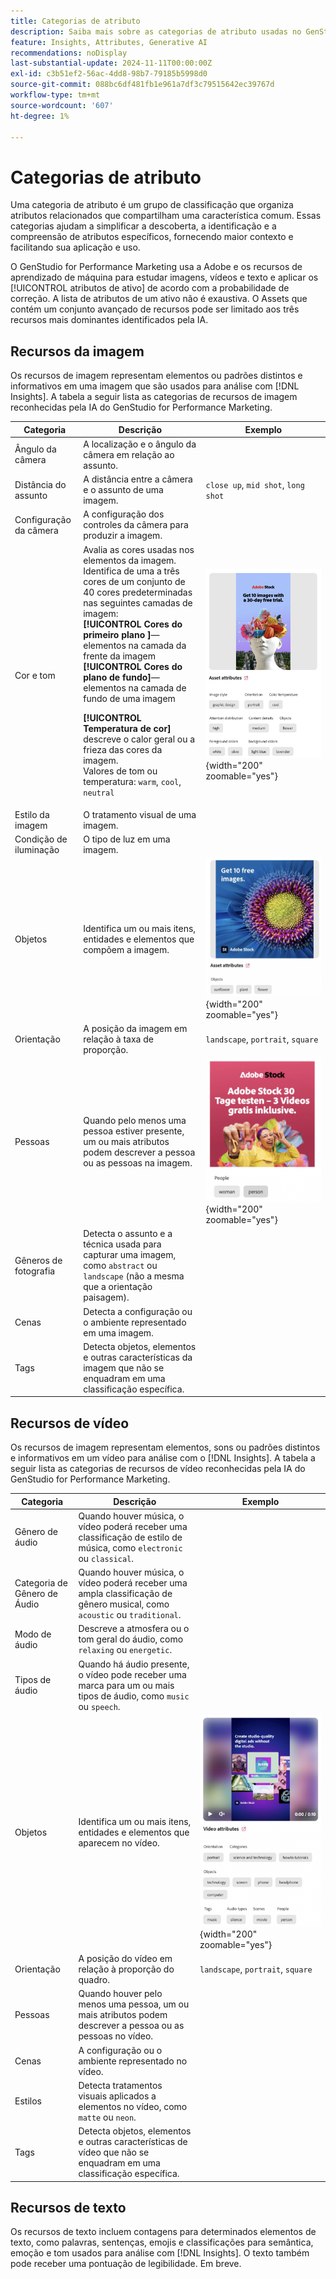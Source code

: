 ```yaml
---
title: Categorias de atributo
description: Saiba mais sobre as categorias de atributo usadas no GenStudio for Performance Marketing.
feature: Insights, Attributes, Generative AI
recommendations: noDisplay
last-substantial-update: 2024-11-11T00:00:00Z
exl-id: c3b51ef2-56ac-4dd8-98b7-79185b5998d0
source-git-commit: 088bc6df481fb1e961a7df3c79515642ec39767d
workflow-type: tm+mt
source-wordcount: '607'
ht-degree: 1%

---
```


# Categorias de atributo

Uma categoria de atributo é um grupo de classificação que organiza atributos relacionados que compartilham uma característica comum. Essas categorias ajudam a simplificar a descoberta, a identificação e a compreensão de atributos específicos, fornecendo maior contexto e facilitando sua aplicação e uso.

O GenStudio for Performance Marketing usa a Adobe e os recursos de aprendizado de máquina para estudar imagens, vídeos e texto e aplicar os [!UICONTROL atributos de ativo] de acordo com a probabilidade de correção. A lista de atributos de um ativo não é exaustiva. O Assets que contém um conjunto avançado de recursos pode ser limitado aos três recursos mais dominantes identificados pela IA.

## Recursos da imagem

Os recursos de imagem representam elementos ou padrões distintos e informativos em uma imagem que são usados para análise com [!DNL Insights]. A tabela a seguir lista as categorias de recursos de imagem reconhecidas pela IA do GenStudio for Performance Marketing.

<!-- For the writer: turn off word wrap to work with these tables. Option + Z -->

| Categoria | Descrição | Exemplo |
| ----------------------- | ----------------------------------------------------------------------------------------------------- | ------------------------------------------------------------------------------------------------------------------------------------------------------------------------------ |
| Ângulo da câmera | A localização e o ângulo da câmera em relação ao assunto. |                                                                                                                                                                                |
| Distância do assunto | A distância entre a câmera e o assunto de uma imagem. | `close up`, `mid shot`, `long shot` |
| Configuração da câmera | A configuração dos controles da câmera para produzir a imagem. |                                                                                                                                                                                |
| Cor e tom | Avalia as cores usadas nos elementos da imagem. Identifica de uma a três cores de um conjunto de 40 cores predeterminadas nas seguintes camadas de imagem:<br>**[!UICONTROL Cores do primeiro plano ]**—elementos na camada da frente da imagem<br>**[!UICONTROL Cores do plano de fundo]**—elementos na camada de fundo de uma imagem<p>**[!UICONTROL Temperatura de cor]** descreve o calor geral ou a frieza das cores da imagem.<br>Valores de tom ou temperatura: `warm`, `cool`, `neutral` | ![cores e tons suaves](../../assets/category/image-color-temp.png){width="200" zoomable="yes"} |
| Estilo da imagem | O tratamento visual de uma imagem. |                                                                                                                                                                                |
| Condição de iluminação | O tipo de luz em uma imagem. |                                                                                                                                                                                |
| Objetos | Identifica um ou mais itens, entidades e elementos que compõem a imagem. | ![girassol, plano, objeto de flor](../../assets/category/image-objects.png){width="200" zoomable="yes"} |
| Orientação | A posição da imagem em relação à taxa de proporção. | `landscape`, `portrait`, `square` |
| Pessoas | Quando pelo menos uma pessoa estiver presente, um ou mais atributos podem descrever a pessoa ou as pessoas na imagem. | ![mulher dançando](../../assets/category/image-people.png){width="200" zoomable="yes"} |
| Gêneros de fotografia | Detecta o assunto e a técnica usada para capturar uma imagem, como `abstract` ou `landscape` (não a mesma que a orientação paisagem). |           |
| Cenas | Detecta a configuração ou o ambiente representado em uma imagem. |                                             |
| Tags | Detecta objetos, elementos e outras características da imagem que não se enquadram em uma classificação específica. |                                      |

<!-- Not yet approved by legal
| Attention distribution  | The level of viewer attention spread across an image.                                                 | `high`, `medium`, `low`                                                                                                                                                                                                    |
| Content density         | The amount of information or detail in an image.                                                      | `high`, `medium`, `low`                                                                                                                                                                                                    |
-->

## Recursos de vídeo

Os recursos de imagem representam elementos, sons ou padrões distintos e informativos em um vídeo para análise com o [!DNL Insights]. A tabela a seguir lista as categorias de recursos de vídeo reconhecidas pela IA do GenStudio for Performance Marketing.

| Categoria | Descrição | Exemplo |
| ------------------- | ------------------------------------------------------------------------------------------------------------ | --------------------------------------------------------------------------------------- |
| Gênero de áudio | Quando houver música, o vídeo poderá receber uma classificação de estilo de música, como `electronic` ou `classical`. |          |
| Categoria de Gênero de Áudio | Quando houver música, o vídeo poderá receber uma ampla classificação de gênero musical, como `acoustic` ou `traditional`. |          |
| Modo de áudio | Descreve a atmosfera ou o tom geral do áudio, como `relaxing` ou `energetic`. |          |
| Tipos de áudio | Quando há áudio presente, o vídeo pode receber uma marca para um ou mais tipos de áudio, como `music` ou `speech`. |          |
| Objetos | Identifica um ou mais itens, entidades e elementos que aparecem no vídeo. | ![objetos no vídeo](../../assets/category/video-objects.png){width="200" zoomable="yes"} |
| Orientação | A posição do vídeo em relação à proporção do quadro. | `landscape`, `portrait`, `square` |
| Pessoas | Quando houver pelo menos uma pessoa, um ou mais atributos podem descrever a pessoa ou as pessoas no vídeo. |        |
| Cenas | A configuração ou o ambiente representado no vídeo. |        |
| Estilos | Detecta tratamentos visuais aplicados a elementos no vídeo, como `matte` ou `neon`. |        |
| Tags | Detecta objetos, elementos e outras características de vídeo que não se enquadram em uma classificação específica. |        |

## Recursos de texto

Os recursos de texto incluem contagens para determinados elementos de texto, como palavras, sentenças, emojis e classificações para semântica, emoção e tom usados para análise com [!DNL Insights]. O texto também pode receber uma pontuação de legibilidade. Em breve.

<!-- Not yet approved by legal

The following table lists the image feature categories recognized by the GenStudio for Performance Marketing AI.

| Category             | Description | Example |
|----------------------|-------------|--------|
| Emojis Count         |             |        |
| HashTags Count       |             |        |
| Keywords             |             |        |
| Marketing Emotions   |             |        |
| Narratives           | Text that represents an overarching situation, theme, or a story. Narratives can communicate values, purpose, or identity that resonates with consumers on many levels.   |        |
| Persuasion Strategies|             |        |
| Readability          |             |        |
| Tone of voice        | | |
-->
